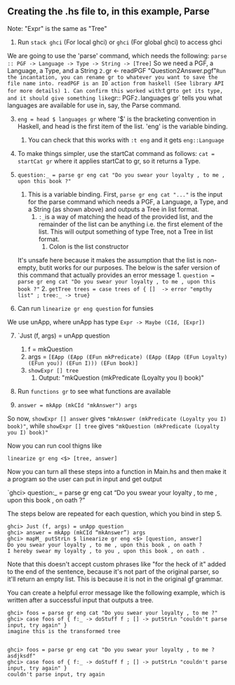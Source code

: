 ## Creating the .hs file to, in this example, Parse

Note: "Expr" is the same as "Tree"

1. Run `stack ghci` (For local ghci) or `ghci` (For global ghci) to access ghci

We are going to use the 'parse' command, which needs the following:
`parse :: PGF -> Language -> Type -> String -> [Tree]`
So we need a PGF, a Language, a Type, and a String
`
2. `gr <- readPGF "Question2Answer.pgf"` Run the incantation, you can rename gr to whatever you want to save the file name into. readPGF is an IO action from haskell (See library API for more details)
	1. Can confirm this worked with `:t gr` to get its type, and it should give something like `gr:: PGF`
	2. `languages gr` tells you what languages are available for use in, say, the Parse command.

3. `eng = head $ languages gr` where '$' is the bracketing convention in Haskell, and head is the first item of the list. 'eng' is the variable binding.
	1. You can check that this works with `:t eng` and it gets `eng::Language`

4. To make things simpler, use the startCat command as follows: `cat = startCat gr` where it applies startCat to gr, so it returns a Type.

5. `question:_ = parse gr eng cat "Do you swear your loyalty , to me , upon this book ?"` 
	1. This is a variable binding. First, `parse gr eng cat "..."` is the input for the parse command which needs a PGF, a Language, a Type, and a String (as shown above) and outputs a Tree in list format.
		1. `:_`is a way of matching the head of the provided list, and the remainder of the list can be anything i.e. the first element of the list. This will output something of type Tree, not a Tree in list format.
			1. Colon is the list constructor
		
	It's unsafe here because it makes the assumption that the list is non-empty, butit works for our purposes. The below is the safer version of this command that actually provides an error message
			1. `question = parse gr eng cat "Do you swear your loyalty , to me , upon this book ?"`
			2. `getTree trees = case trees of { []  -> error "empthy list" ; tree:_ -> true}`

6. Can run `linearize gr eng question` for funsies

We use unApp, where unApp has type `Expr -> Maybe (CId, [Expr])`

7. `Just (f, args) = unApp question
	1. f = mkQuestion
	2. args = `[EApp (EApp (EFun mkPredicate) (EApp (EApp (EFun Loyalty) (EFun you)) (EFun I))) (EFun book)]`
	3. `showExpr [] tree`
		1. Output: "mkQuestion (mkPredicate (Loyalty you I) book)"

8. Run `functions gr` to see what functions are available
9. `answer = mkApp (mkCId "mkAnswer") args`

So now, `showExpr [] answer` gives `"mkAnswer (mkPredicate (Loyalty you I) book)"`, while `showExpr [] tree` gives `"mkQuestion (mkPredicate (Loyalty you I) book)"`

Now you can run cool thigns like

`linearize gr eng <$> [tree, answer]`

Now you can turn all these steps into a function in Main.hs and then make it a program so the user can put in input and get output

`ghci> question:_ = parse gr eng cat “Do you swear your loyalty , to me , upon this book , on oath ?”  

The steps below are repeated for each question, which you bind in step 5.

``` 
ghci> Just (f, args) = unApp question  
ghci> answer = mkApp (mkCId “mkAnswer”) args  
ghci> mapM_ putStrLn $ linearize gr eng <$> [question, answer]  
Do you swear your loyalty , to me , upon this book , on oath ?  
I hereby swear my loyalty , to you , upon this book , on oath .
```

Note that this doesn't accept custom phrases like "for the heck of it" added to the end of the sentence, because it's not part of the original parser, so it'll return an empty list. This is because it is not in the original gf grammar.

You can create a helpful error message like the following example, which is written after a successful input that outputs a tree.

```
ghci> foos = parse gr eng cat "Do you swear your loyalty , to me ?"
ghci> case foos of { f:_ -> doStuff f ; [] -> putStrLn "couldn't parse input, try again" }
imagine this is the transformed tree


ghci> foos = parse gr eng cat "Do you swear your loyalty , to me ? asdjksdf"
ghci> case foos of { f:_ -> doStuff f ; [] -> putStrLn "couldn't parse input, try again" }
couldn't parse input, try again